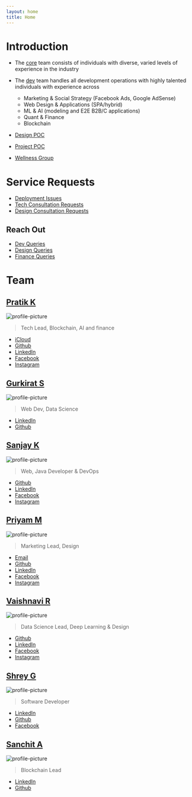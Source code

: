 ```yaml
---
layout: home
title: Home
---
```


# Introduction
- The [core](mailto:core@synalytica.xyz) team consists of individuals with diverse, varied  levels of experience in the industry
- The [dev](mailto:dev@synalytica.xyz) team handles all development operations with highly talented individuals with experience across
	- Marketing & Social Strategy (Facebook Ads, Google AdSense)
	- Web Design & Applications (SPA/hybrid)
	- ML & AI (modeling and E2E B2B/C applications)
	- Quant & Finance
	- Blockchain

- [Design POC](mailto:contact@synalytica.one)
- [Project POC](mailto:contact@synalytica.xyz)
- [Wellness Group](mailto:wellness@synalytica.xyz)

# Service Requests
- [Deployment Issues](mailto:logs-deployments-aaaaef7ylgm6adxa5aghffdysi@synalytica.slack.com)
- [Tech Consultation Requests](mailto:contact@synalytica.xyz)
- [Design Consultation Requests](mailto:contact@synalytica.one)

## Reach Out
- [Dev Queries](mailto:dev@synalytica.xyz)
- [Design Queries](mailto:design@synalytica.one)
- [Finance Queries](mailto:quant@synalytica.xyz)

# Team

## [Pratik K](https://www.linkedin.com/in/pratik-kamble/)
![profile-picture](https://gravatar.com/avatar/adfed1eede1f6e28c67f3708e997a896?s=200&d=robohash&r=x)
> Tech Lead, Blockchain, AI and finance
- [iCloud](mailto:pk13055@icloud.com)
- [Github](https://github.com/pk13055)
- [LinkedIn](https://www.linkedin.com/in/pratik-kamble/)
- [Facebook](https://www.facebook.com/who.pk/)
- [Instagram](https://www.instagram.com/pk13055/)

## [Gurkirat S](mailto:gsc@synalytica.xyz)
![profile-picture](https://gravatar.com/avatar/7d5f94b9df2cca53057676b3cb8c53e8?s=200)
> Web Dev, Data Science
- [LinkedIn](https://www.linkedin.com/in/gsc2001/)
- [Github](https://github.com/gsc2001)

## [Sanjay K](http://www.mystertech.com)
![profile-picture](https://gravatar.com/avatar/81981acf2ede9ae2af3b9dc1bad3a285?s=200&d=robohash&r=x)
> Web, Java Developer & DevOps 
- [Github](https://github.com/MysterTech)
- [LinkedIn](https://www.linkedin.com/in/cmsanjaykrishna/)
- [Facebook](https://www.facebook.com/cmsanjaykrishna/)
- [Instagram](https://www.instagram.com/let_there_be_me/)

## [Priyam M](https://www.linkedin.com/in/priyam-maheshwari/)
![profile-picture](https://gravatar.com/avatar/9ebc1153f5bc254b8ef33f84f6801ee6?s=200&d=robohash&r=x)
> Marketing Lead, Design
- [Email](mailto:priyam@synalytica.one)
- [Github](https://github.com/priyam29)
- [LinkedIn](https://www.linkedin.com/in/priyam-maheshwari/)
- [Facebook](https://www.facebook.com/priyam.maheshwari.5)
- [Instagram](https://www.instagram.com/preyamble/)

## [Vaishnavi R](mailto:whyshreddy@synalytica.xyz)
![profile-picture](https://gravatar.com/avatar/7ecfeafc010cea534b9a892efcfc5e57?s=200&d=robohash&r=x)
> Data Science Lead, Deep Learning &amp; Design
- [Github](https://github.com/whyshreddy)
- [LinkedIn](https://www.linkedin.com/in/vaishnavi-reddy-gutha-418934208)
- [Facebook](https://www.facebook.com/vaishnavi.g.reddy)
- [Instagram](https://www.instagram.com/whyshreddy/)

## [Shrey G](mailto:shrey@synalytica.xyz)
![profile-picture](https://gravatar.com/avatar/54b8909fc51ce5d4931364c38847313b?s=200&d=robohash&r=x)
> Software Developer
- [LinkedIn](https://www.linkedin.com/in/shrey-gupta-18273518a/)
- [Github](https://github.com/shreygupta2809)
- [Facebook](https://www.facebook.com/shreygupta2809)

## [Sanchit A](https://www.linkedin.com/in/tichnas/)
![profile-picture](https://gravatar.com/avatar/4f36cb516dccba98447f91ccdb5398ad?s=200)
> Blockchain Lead
- [LinkedIn](https://www.linkedin.com/in/tichnas/)
- [Github](https://github.com/tichnas)

<!-- TODO: add other team members here -->

